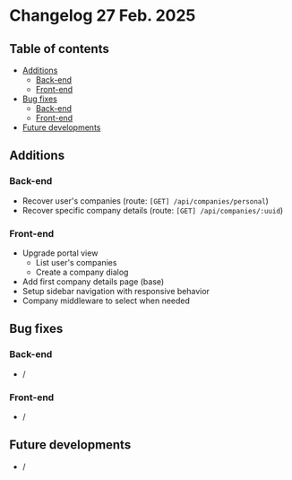 # Changelog 27 Feb. 2025

## Table of contents
- [Additions](#additions)
    - [Back-end](#back-end)
    - [Front-end](#front-end)
- [Bug fixes](#bug-fixes)
    - [Back-end](#back-end-1)
    - [Front-end](#front-end-1)
- [Future developments](#future-developments)

## Additions
### Back-end
- Recover user's companies (route: `[GET] /api/companies/personal`)
- Recover specific company details (route: `[GET] /api/companies/:uuid`)

### Front-end
- Upgrade portal view
  - List user's companies
  - Create a company dialog
- Add first company details page (base)
- Setup sidebar navigation with responsive behavior
- Company middleware to select when needed

## Bug fixes
### Back-end
- /

### Front-end
- /

## Future developments
- /
